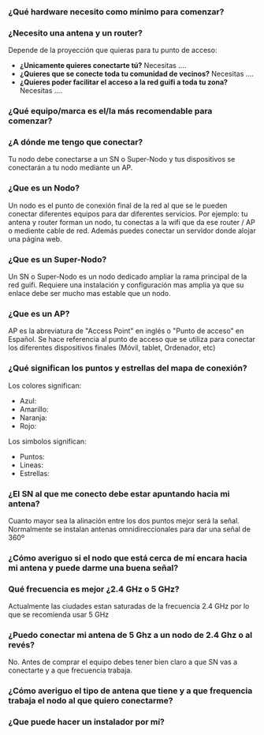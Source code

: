 ### ¿Qué hardware necesito como mínimo para comenzar?


### ¿Necesito una antena y un router?
Depende de la proyección que quieras para tu punto de acceso:

* **¿Unicamente quieres conectarte tú?**  Necesitas ....
* **¿Quieres que se conecte toda tu comunidad de vecinos?** Necesitas ....
* **¿Quieres poder facilitar el acceso a la red guifi a toda tu zona?**  Necesitas .... 

### ¿Qué equipo/marca es el/la más recomendable para comenzar?

### ¿A dónde me tengo que conectar?

Tu nodo debe conectarse a un SN o Super-Nodo y tus dispositivos se conectarán a tu nodo mediante un AP.

### ¿Que es un Nodo?

Un nodo es el punto de conexión final de la red al que se le pueden conectar diferentes equipos para dar diferentes servicios. 
Por ejemplo: tu antena y router forman un nodo, tu conectas a la wifi que da ese router / AP o mediente cable de red. Además puedes conectar un servidor donde alojar una página web.

### ¿Que es un Super-Nodo?

Un SN o Super-Nodo es un nodo dedicado ampliar la rama principal de la red guifi. Requiere una instalación y configuración mas amplia ya que su enlace debe ser mucho mas estable que un nodo.

### ¿Que es un AP?

AP es la abreviatura de "Access Point" en inglés o "Punto de acceso" en Español. Se hace referencia al punto de acceso que se utiliza para conectar los diferentes dispositivos finales (Móvil, tablet, Ordenador, etc)

### ¿Qué significan los puntos y estrellas del mapa de conexión?
Los colores significan:

* Azul:
* Amarillo:
* Naranja:
* Rojo:

Los simbolos significan:

* Puntos:
* Lineas:
* Estrellas:

### ¿El SN al que me conecto debe estar apuntando hacia mi antena?

Cuanto mayor sea la alinación entre los dos puntos mejor será la señal. Normalmente se instalan antenas omnidireccionales para dar una señal de 360º

### ¿Cómo averiguo si el nodo que está cerca de mí encara hacia mi antena y puede darme una buena señal?

### Qué frecuencia es mejor ¿2.4 GHz o 5 GHz?

Actualmente las ciudades estan saturadas de la frecuencia 2.4 GHz por lo que se recomienda usar 5 GHz

### ¿Puedo conectar mi antena de 5 Ghz a un nodo de 2.4 Ghz o al revés?

No. Antes de comprar el equipo debes tener bien claro a que SN vas a conectarte y a que frecuencia trabaja.

### ¿Cómo averiguo el tipo de antena que tiene y a que frequencia trabaja el nodo al que quiero conectarme?

### ¿Que puede hacer un instalador por mí?
